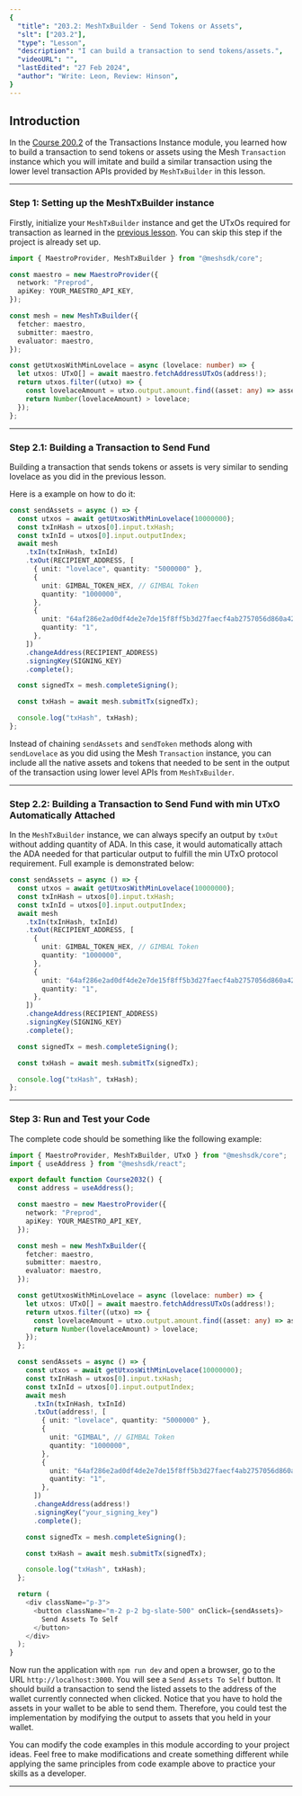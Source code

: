 ```yaml
---
{
  "title": "203.2: MeshTxBuilder - Send Tokens or Assets",
  "slt": ["203.2"],
  "type": "Lesson",
  "description": "I can build a transaction to send tokens/assets.",
  "videoURL": "",
  "lastEdited": "27 Feb 2024",
  "author": "Write: Leon, Review: Hinson",
}
---
```


## Introduction

In the [Course 200.2](/course/module/200/2002) of the Transactions Instance module, you learned how to build a transaction to send tokens or assets using the Mesh `Transaction` instance which you will imitate and build a similar transaction using the lower level transaction APIs provided by `MeshTxBuilder` in this lesson.

---

### Step 1: Setting up the MeshTxBuilder instance

Firstly, initialize your `MeshTxBuilder` instance and get the UTxOs required for transaction as learned in the [previous lesson](/course/module/203/2031). You can skip this step if the project is already set up.

```typescript
import { MaestroProvider, MeshTxBuilder } from "@meshsdk/core";

const maestro = new MaestroProvider({
  network: "Preprod",
  apiKey: YOUR_MAESTRO_API_KEY,
});

const mesh = new MeshTxBuilder({
  fetcher: maestro,
  submitter: maestro,
  evaluator: maestro,
});

const getUtxosWithMinLovelace = async (lovelace: number) => {
  let utxos: UTxO[] = await maestro.fetchAddressUTxOs(address!);
  return utxos.filter((utxo) => {
    const lovelaceAmount = utxo.output.amount.find((asset: any) => asset.unit === "lovelace")?.quantity;
    return Number(lovelaceAmount) > lovelace;
  });
};
```

---

### Step 2.1: Building a Transaction to Send Fund

Building a transaction that sends tokens or assets is very similar to sending lovelace as you did in the previous lesson.

Here is a example on how to do it:

```typescript
const sendAssets = async () => {
  const utxos = await getUtxosWithMinLovelace(10000000);
  const txInHash = utxos[0].input.txHash;
  const txInId = utxos[0].input.outputIndex;
  await mesh
    .txIn(txInHash, txInId)
    .txOut(RECIPIENT_ADDRESS, [
      { unit: "lovelace", quantity: "5000000" },
      {
        unit: GIMBAL_TOKEN_HEX, // GIMBAL Token
        quantity: "1000000",
      },
      {
        unit: "64af286e2ad0df4de2e7de15f8ff5b3d27faecf4ab2757056d860a424d657368546f6b656e", // Mesh Token
        quantity: "1",
      },
    ])
    .changeAddress(RECIPIENT_ADDRESS)
    .signingKey(SIGNING_KEY)
    .complete();

  const signedTx = mesh.completeSigning();

  const txHash = await mesh.submitTx(signedTx);

  console.log("txHash", txHash);
};
```

Instead of chaining `sendAssets` and `sendToken` methods along with `sendLovelace` as you did using the Mesh `Transaction` instance, you can include all the native assets and tokens that needed to be sent in the output of the transaction using lower level APIs from `MeshTxBuilder`.

---

### Step 2.2: Building a Transaction to Send Fund with min UTxO Automatically Attached

In the `MeshTxBuilder` instance, we can always specify an output by `txOut` without adding quantity of ADA. In this case, it would automatically attach the ADA needed for that particular output to fulfill the min UTxO protocol requirement. Full example is demonstrated below:

```typescript
const sendAssets = async () => {
  const utxos = await getUtxosWithMinLovelace(10000000);
  const txInHash = utxos[0].input.txHash;
  const txInId = utxos[0].input.outputIndex;
  await mesh
    .txIn(txInHash, txInId)
    .txOut(RECIPIENT_ADDRESS, [
      {
        unit: GIMBAL_TOKEN_HEX, // GIMBAL Token
        quantity: "1000000",
      },
      {
        unit: "64af286e2ad0df4de2e7de15f8ff5b3d27faecf4ab2757056d860a424d657368546f6b656e", // Mesh Token
        quantity: "1",
      },
    ])
    .changeAddress(RECIPIENT_ADDRESS)
    .signingKey(SIGNING_KEY)
    .complete();

  const signedTx = mesh.completeSigning();

  const txHash = await mesh.submitTx(signedTx);

  console.log("txHash", txHash);
};
```

---

### Step 3: Run and Test your Code

The complete code should be something like the following example:

```typescript
import { MaestroProvider, MeshTxBuilder, UTxO } from "@meshsdk/core";
import { useAddress } from "@meshsdk/react";

export default function Course2032() {
  const address = useAddress();

  const maestro = new MaestroProvider({
    network: "Preprod",
    apiKey: YOUR_MAESTRO_API_KEY,
  });

  const mesh = new MeshTxBuilder({
    fetcher: maestro,
    submitter: maestro,
    evaluator: maestro,
  });

  const getUtxosWithMinLovelace = async (lovelace: number) => {
    let utxos: UTxO[] = await maestro.fetchAddressUTxOs(address!);
    return utxos.filter((utxo) => {
      const lovelaceAmount = utxo.output.amount.find((asset: any) => asset.unit === "lovelace")?.quantity;
      return Number(lovelaceAmount) > lovelace;
    });
  };

  const sendAssets = async () => {
    const utxos = await getUtxosWithMinLovelace(10000000);
    const txInHash = utxos[0].input.txHash;
    const txInId = utxos[0].input.outputIndex;
    await mesh
      .txIn(txInHash, txInId)
      .txOut(address!, [
        { unit: "lovelace", quantity: "5000000" },
        {
          unit: "GIMBAL", // GIMBAL Token
          quantity: "1000000",
        },
        {
          unit: "64af286e2ad0df4de2e7de15f8ff5b3d27faecf4ab2757056d860a424d657368546f6b656e", // Mesh Token
          quantity: "1",
        },
      ])
      .changeAddress(address!)
      .signingKey("your_signing_key")
      .complete();

    const signedTx = mesh.completeSigning();

    const txHash = await mesh.submitTx(signedTx);

    console.log("txHash", txHash);
  };

  return (
    <div className="p-3">
      <button className="m-2 p-2 bg-slate-500" onClick={sendAssets}>
        Send Assets To Self
      </button>
    </div>
  );
}
```

Now run the application with `npm run dev` and open a browser, go to the URL `http://localhost:3000`. You will see a `Send Assets To Self` button. It should build a transaction to send the listed assets to the address of the wallet currently connected when clicked. Notice that you have to hold the assets in your wallet to be able to send them. Therefore, you could test the implementation by modifying the output to assets that you held in your wallet.

You can modify the code examples in this module according to your project ideas. Feel free to make modifications and create something different while applying the same principles from code example above to practice your skills as a developer.

---
